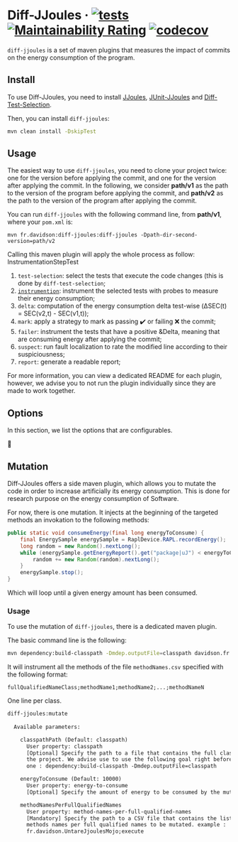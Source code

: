# Diff-JJoules · [![tests](https://github.com/davidson-consulting/diff-jjoules/actions/workflows/master.yml/badge.svg)](https://github.com/davidson-consulting/diff-jjoules/actions/workflows/master.yml)  [![Maintainability Rating](https://sonarcloud.io/api/project_badges/measure?project=davidson-consulting_diff-jjoules&metric=sqale_rating)](https://sonarcloud.io/summary/new_code?id=davidson-consulting_diff-jjoules) [![codecov](https://codecov.io/gh/davidson-consulting/diff-jjoules/branch/master/graph/badge.svg?token=XH4Q36YMME)](https://codecov.io/gh/davidson-consulting/diff-jjoules) 

`diff-jjoules` is a set of maven plugins that measures the impact of commits on the energy consumption of the program.

## Install

To use Diff-JJoules, you need to install [JJoules](https://github.com/davidson-consulting/j-joules), [JUnit-JJoules](https://github.com/davidson-consulting/junit-jjoules) and [Diff-Test-Selection](https://github.com/STAMP-project/dspot/tree/master/dspot-diff-test-selection).

Then, you can install `diff-jjoules`:

```sh
mvn clean install -DskipTest
```

## Usage

The easiest way to use `diff-jjoules`, you need to clone your project twice: one for the version before applying the 
commit, and one for the version after applying the commit. 
In the following, we consider **path/v1** as the path to the version of the program before applying the commit, and 
**path/v2** as the path to the version of the program after applying the commit.

You can run `diff-jjoules` with the following command line, from **path/v1**, where your `pom.xml` is:

```shell
mvn fr.davidson:diff-jjoules:diff-jjoules -Dpath-dir-second-version=path/v2
```

Calling this maven plugin will apply the whole process as follow:
InstrumentationStepTest
1. `test-selection`: select the tests that execute the code changes (this is done by `diff-test-selection`;
2. [`instrumention`](./doc/instrumentation.md): instrument the selected tests with probes to measure their energy consumption;
3. `delta`: computation of the energy consumption delta test-wise (&Delta;SEC(t) = SEC(v2,t) - SEC(v1,t));
4. `mark`: apply a strategy to mark as passing :heavy_check_mark: or failing :x: the commit;
5. `failer`: instrument the tests that have a positive &Delta, meaning that are consuming energy after applying the commit; 
6. `suspect`: run fault localization to rate the modified line according to their suspiciousness;
7. `report`: generate a readable report;

For more information, you can view a dedicated README for each plugin, however, we advise you to not run the plugin 
individually since they are made to work together.

## Options

In this section, we list the options that are configurables.

:construction:

## Mutation

Diff-JJoules offers a side maven plugin, which allows you to mutate the code in order to increase artificially its energy
consumption. This is done for research purpose on the energy consumption of Software.

For now, there is one mutation. It injects at the beginning of the targeted methods an invokation to the following methods:

```java
public static void consumeEnergy(final long energyToConsume) {
    final EnergySample energySample = RaplDevice.RAPL.recordEnergy();
    long random = new Random().nextLong();
    while (energySample.getEnergyReport().get("package|uJ") < energyToConsume) {
        random += new Random(random).nextLong();
    }
    energySample.stop();
}
```

Which will loop until a given energy amount has been consumed.

### Usage

To use the mutation of `diff-jjoules`, there is a dedicated maven plugin.

The basic command line is the following:
```sh
mvn dependency:build-classpath -Dmdep.outputFile=classpath davidson.fr:diff-jjoules:mutate -DclasspathPath=classpath -DenergyToConsume=10000 -DmethodNamesPerFullQualifiedNames=methodNames.csv
```

It will instrument all the methods of the file `methodNames.csv` specified with the following format:

```csv
fullQualifiedNameClass;methodName1;methodName2;...;methodNameN
```

One line per class.

```txt
diff-jjoules:mutate
  
  Available parameters:

    classpathPath (Default: classpath)
      User property: classpath
      [Optional] Specify the path to a file that contains the full classpath of
      the project. We advise use to use the following goal right before this
      one : dependency:build-classpath -Dmdep.outputFile=classpath

    energyToConsume (Default: 10000)
      User property: energy-to-consume
      [Optional] Specify the amount of energy to be consumed by the mutation.

    methodNamesPerFullQualifiedNames
      User property: method-names-per-full-qualified-names
      [Mandatory] Specify the path to a CSV file that contains the list of
      methods names per full qualified names to be mutated. example :
      fr.davidson.UntareJjoulesMojo;execute
```